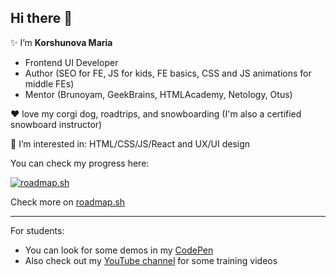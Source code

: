 ## Hi there 👋 

✨ I’m **Korshunova Maria**

- Frontend UI Developer
- Author (SEO for FE, JS for kids, FE basics, CSS and JS animations for middle FEs)
- Mentor (Brunoyam, GeekBrains, HTMLAcademy, Netology, Otus)

❤ love my corgi dog, roadtrips, and snowboarding (I'm also a certified snowboard instructor)

👀 I’m interested in: HTML/CSS/JS/React and UX/UI design

You can check my progress here: 

[![roadmap.sh](https://roadmap.sh/card/wide/669105d27fc121949a27bf02?variant=light&roadmaps=css%2Creact%2Ctypescript%2Cdesign-system)](https://roadmap.sh)

Check more on [roadmap.sh](https://roadmap.sh/u/mariakor)

---- 

For students: 
- You can look for some demos in my [CodePen](https://codepen.io/lipa88)
- Also check out my [YouTube channel](https://youtube.com/@FrontendSkills) for some training videos
